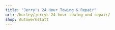 ```yaml
---
title: "Jerry's 24 Hour Towing & Repair"
url: /hurley/jerrys-24-hour-towing-und-repair/
shop: Autowerkstatt
---
```

